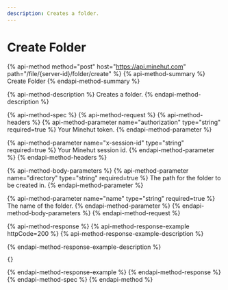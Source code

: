 ```yaml
---
description: Creates a folder.
---
```


# Create Folder

{% api-method method="post" host="https://api.minehut.com" path="/file/{server-id}/folder/create" %}
{% api-method-summary %}
Create Folder
{% endapi-method-summary %}

{% api-method-description %}
Creates a folder.
{% endapi-method-description %}

{% api-method-spec %}
{% api-method-request %}
{% api-method-headers %}
{% api-method-parameter name="authorization" type="string" required=true %}
Your Minehut token.
{% endapi-method-parameter %}

{% api-method-parameter name="x-session-id" type="string" required=true %}
Your Minehut session id.
{% endapi-method-parameter %}
{% endapi-method-headers %}

{% api-method-body-parameters %}
{% api-method-parameter name="directory" type="string" required=true %}
The path for the folder to be created in.
{% endapi-method-parameter %}

{% api-method-parameter name="name" type="string" required=true %}
The name of the folder.
{% endapi-method-parameter %}
{% endapi-method-body-parameters %}
{% endapi-method-request %}

{% api-method-response %}
{% api-method-response-example httpCode=200 %}
{% api-method-response-example-description %}

{% endapi-method-response-example-description %}

```
{}
```
{% endapi-method-response-example %}
{% endapi-method-response %}
{% endapi-method-spec %}
{% endapi-method %}

